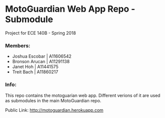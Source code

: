 # MotoGuardian Web App Repo - Submodule
Project for ECE 140B - Spring 2018

### Members:
* Joshua Escobar      | A11606542
* Bronson Arucan      | A11291138
* Janet Hoh           | A11441575
* Treit Bach          | A11860217

### Info:
This repo contains the motoguarian web app. Different verions of it are used as submodules in the main MotoGuardian repo.

Public Link: http://motoguardian.herokuapp.com
